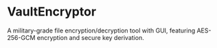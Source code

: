 # VaultEncryptor
A military-grade file encryption/decryption tool with GUI, featuring AES-256-GCM encryption and secure key derivation.
